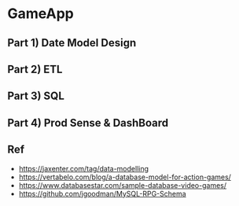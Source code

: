 # GameApp


## Part 1) Date Model Design

## Part 2) ETL

## Part 3) SQL

## Part 4) Prod Sense & DashBoard


## Ref
- https://jaxenter.com/tag/data-modelling
- https://vertabelo.com/blog/a-database-model-for-action-games/
- https://www.databasestar.com/sample-database-video-games/
- https://github.com/jgoodman/MySQL-RPG-Schema